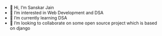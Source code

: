 - 👋 Hi, I’m Sanskar Jain
- 👀 I’m interested in Web Development and DSA
- 🌱 I’m currently learning DSA
- 💞️ I’m looking to collaborate on some open source project which is based on django

<!---
sans-23/sans-23 is a ✨ special ✨ repository because its `README.md` (this file) appears on your GitHub profile.
You can click the Preview link to take a look at your changes.
--->
